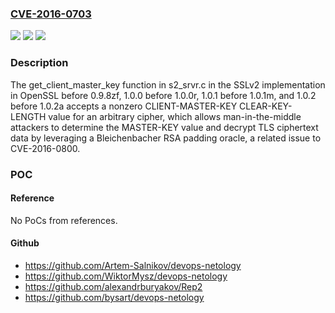 ### [CVE-2016-0703](https://cve.mitre.org/cgi-bin/cvename.cgi?name=CVE-2016-0703)
![](https://img.shields.io/static/v1?label=Product&message=n%2Fa&color=blue)
![](https://img.shields.io/static/v1?label=Version&message=n%2Fa&color=blue)
![](https://img.shields.io/static/v1?label=Vulnerability&message=n%2Fa&color=brighgreen)

### Description

The get_client_master_key function in s2_srvr.c in the SSLv2 implementation in OpenSSL before 0.9.8zf, 1.0.0 before 1.0.0r, 1.0.1 before 1.0.1m, and 1.0.2 before 1.0.2a accepts a nonzero CLIENT-MASTER-KEY CLEAR-KEY-LENGTH value for an arbitrary cipher, which allows man-in-the-middle attackers to determine the MASTER-KEY value and decrypt TLS ciphertext data by leveraging a Bleichenbacher RSA padding oracle, a related issue to CVE-2016-0800.

### POC

#### Reference
No PoCs from references.

#### Github
- https://github.com/Artem-Salnikov/devops-netology
- https://github.com/WiktorMysz/devops-netology
- https://github.com/alexandrburyakov/Rep2
- https://github.com/bysart/devops-netology

